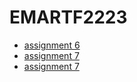 # EMARTF2223
<ul> 
<li><a href="https://ericamoore16.github.io/EMARTF2223/assignment6/index.html">assignment 6</a></li>
<li><a href="https://ericamoore16.github.io/EMARTF2223/assignment7/index.html">assignment 7</a></li>
 <li><a href="https://ericamoore16.github.io/EMARTF2223/newfolder/index.html">assignment 7</a></li>
</ul>

